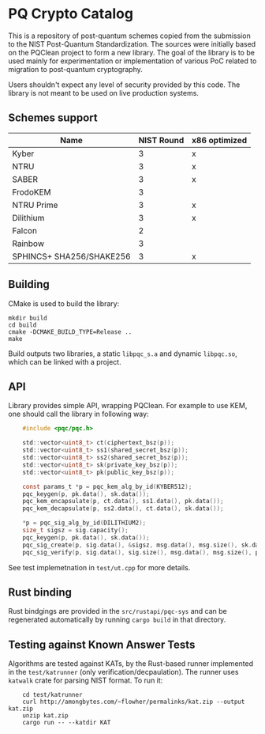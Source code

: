 # PQ Crypto Catalog

This is a repository of post-quantum schemes copied from the submission to the NIST Post-Quantum Standardization. The sources were initially based on the PQClean project to form a new library. The goal of the library is to be used mainly for experimentation or implementation of various PoC related to migration to post-quantum cryptography.

Users shouldn't expect any level of security provided by this code. The library is not meant to be used on live production systems.

## Schemes support

| Name                     | NIST Round | x86 optimized |
|--------------------------|------------|---------------|
| Kyber                    | 3          |  x |
| NTRU                     | 3          |  x |
| SABER                    | 3          |  x |
| FrodoKEM                 | 3          |    |
| NTRU Prime               | 3          |  x |
| Dilithium                | 3          |  x |
| Falcon                   | 2          |    |
| Rainbow                  | 3          |    |
| SPHINCS+ SHA256/SHAKE256 | 3          |  x |

## Building

CMake is used to build the library:

```
mkdir build
cd build
cmake -DCMAKE_BUILD_TYPE=Release ..
make
```

Build outputs two libraries, a static ``libpqc_s.a`` and dynamic ``libpqc.so``, which can be linked with a project.

## API

Library provides simple API, wrapping PQClean. For example to use KEM, one should call the library in following way:
```c
    #include <pqc/pqc.h>

    std::vector<uint8_t> ct(ciphertext_bsz(p));
    std::vector<uint8_t> ss1(shared_secret_bsz(p));
    std::vector<uint8_t> ss2(shared_secret_bsz(p));
    std::vector<uint8_t> sk(private_key_bsz(p));
    std::vector<uint8_t> pk(public_key_bsz(p));

    const params_t *p = pqc_kem_alg_by_id(KYBER512);
    pqc_keygen(p, pk.data(), sk.data());
    pqc_kem_encapsulate(p, ct.data(), ss1.data(), pk.data());
    pqc_kem_decapsulate(p, ss2.data(), ct.data(), sk.data());

    *p = pqc_sig_alg_by_id(DILITHIUM2);
    size_t sigsz = sig.capacity();
    pqc_keygen(p, pk.data(), sk.data());
    pqc_sig_create(p, sig.data(), &sigsz, msg.data(), msg.size(), sk.data());
    pqc_sig_verify(p, sig.data(), sig.size(), msg.data(), msg.size(), pk.data());
```

See test implemetnation in ``test/ut.cpp`` for more details.

## Rust binding

Rust bindgings are provided in the ``src/rustapi/pqc-sys`` and can be regenerated automatically by running ``cargo build`` in that directory.

## Testing against Known Answer Tests

Algorithms are tested against KATs, by the Rust-based runner implemented in the ``test/katrunner`` (only verification/decpaulation). The runner uses ``katwalk`` crate for parsing NIST format. To run it:

```
    cd test/katrunner
    curl http://amongbytes.com/~flowher/permalinks/kat.zip --output kat.zip
    unzip kat.zip
    cargo run -- --katdir KAT

```
